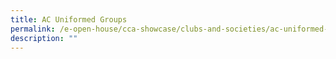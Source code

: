 ```yaml
---
title: AC Uniformed Groups
permalink: /e-open-house/cca-showcase/clubs-and-societies/ac-uniformed-groups/
description: ""
---
```

